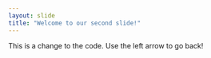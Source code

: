 ```yaml
---
layout: slide
title: "Welcome to our second slide!"
---
```

This is a change to the code.
Use the left arrow to go back!
